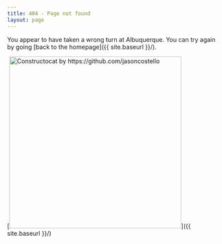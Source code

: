 ```yaml
---
title: 404 - Page not found
layout: page
---
```


You appear to have taken a wrong turn at Albuquerque. You can try again by going [back to the homepage]({{ site.baseurl }}/).

[<img src="{{ site.baseurl }}/images/404.jpg" alt="Constructocat by https://github.com/jasoncostello" style="width: 400px;"/>]({{ site.baseurl }}/)
